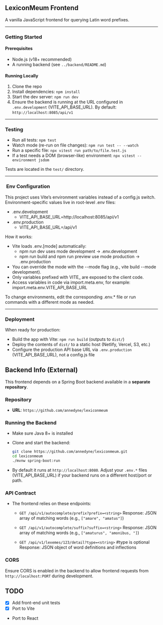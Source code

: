 ## LexiconMeum Frontend

A vanilla JavaScript frontend for querying Latin word prefixes.

---

### Getting Started

#### Prerequisites

- Node.js (v18+ recommended)
- A running backend (see `../backend/README.md`)

#### Running Locally

1. Clone the repo
2. Install dependencies: `npm install`
3. Start the dev server: `npm run dev`
4. Ensure the backend is running at the URL configured in `.env.development` (VITE_API_BASE_URL). By default: `http://localhost:8085/api/v1`

---

### Testing

- Run all tests: `npm test`
- Watch mode (re-run on file changes): `npm run test -- --watch`
- Run a specific file: `npx vitest run path/to/file.test.js`
- If a test needs a DOM (browser-like) environment: `npx vitest --environment jsdom`

Tests are located in the `test/` directory.

---

### ️ Env Configuration
This project uses Vite’s environment variables instead of a config.js switch. Environment-specific values live in root-level .env files:

- .env.development
    - VITE_API_BASE_URL=http://localhost:8085/api/v1
- .env.production
    - VITE_API_BASE_URL=/api/v1

How it works:
- Vite loads .env.[mode] automatically:
    - npm run dev uses mode development -> .env.development
    - npm run build and npm run preview use mode production -> .env.production
- You can override the mode with the --mode flag (e.g., vite build --mode development).
- Only variables prefixed with VITE_ are exposed to the client code.
- Access variables in code via import.meta.env, for example:
  import.meta.env.VITE_API_BASE_URL

To change environments, edit the corresponding .env.* file or run commands with a different mode as needed.

---

### Deployment

When ready for production:

- Build the app with Vite: `npm run build` (outputs to `dist/`)
- Deploy the contents of `dist/` to a static host (Netlify, Vercel, S3, etc.)
- Configure the production API base URL via `.env.production` (VITE_API_BASE_URL), not a config.js file

## Backend Info (External)

This frontend depends on a Spring Boot backend available in a **separate repository**.

### Repository

- **URL**: `https://github.com/annedyne/lexiconmeum`

### Running the Backend

- Make sure Java 8+ is installed
- Clone and start the backend:

  ```bash
  git clone https://github.com/annedyne/lexiconmeum.git
  cd lexiconmeum
  ./mvnw spring-boot:run
  ```

- By default it runs at `http://localhost:8080`. Adjust your `.env.*` files (VITE_API_BASE_URL) if your backend runs on a different host/port or path.

### API Contract

- The frontend relies on these endpoints:
  - `GET /api/v1/autocomplete/prefix?prefix=<string>`
    Response: JSON array of matching words (e.g., `["amare", "amatus"]`)

  - `GET /api/v1/autocomplete/suffix?suffix=<string>`
    Response: JSON array of matching words (e.g., `["amaturus", "amonibus, "]`)
  - `GET /api/v1/lexemes/123/detail?type=<string>` #type is optional
    Response: JSON object of word definitions and inflections

### CORS

Ensure CORS is enabled in the backend to allow frontend requests from `http://localhost:PORT` during development.

## TODO

- [x] Add front-end unit tests
- [x] Port to Vite
- Port to React
